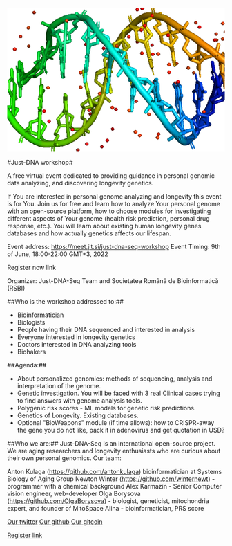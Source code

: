 ![Logo](./just_dna_seq.png)

#Just-DNA workshop#

A free virtual event dedicated to providing guidance in personal genomic data analyzing, and discovering longevity genetics.

If You are interested in personal genome analyzing and longevity this event is for You.
Join us for free and learn how to analyze Your personal genome with an open-source platform, how to choose modules for investigating different aspects of Your genome (health risk prediction, personal drug response, etc.). You will learn about existing human longevity genes databases and how actually genetics affects our lifespan. 

Event address: https://meet.jit.si/just-dna-seq-workshop
Event Timing: 9th of June, 18:00-22:00 GMT+3, 2022


Register now link

Organizer: Just-DNA-Seq Team and Societatea Română de Bioinformatică (RSBI)

##Who is the workshop addressed to:##
* Bioinformatician
* Biologists 
* People having their DNA sequenced and interested in analysis
* Everyone interested in longevity genetics
* Doctors interested in DNA analyzing tools
* Biohakers

##Agenda:##
* About personalized genomics: methods of sequencing, analysis and interpretation of the genome.
* Genetic investigation. You will be faced with  3 real Clinical cases trying to find answers with  genome analysis tools.
* Polygenic risk scores - ML models for genetic risk predictions.
* Genetics of Longevity. Existing databases.
* Optional "BioWeapons" module (if time allows):  how to CRISPR-away the gene you do not like, pack it in adenovirus and get quotation in USD?

##Who we are:##
Just-DNA-Seq is an international open-source project. 
We are aging researchers and longevity enthusiasts who are curious about their own personal genomics. Our team:

Anton Kulaga (https://github.com/antonkulaga) bioinformatician at Systems Biology of Aging Group
Newton Winter (https://github.com/winternewt) - programmer with a chemical background
Alex Karmazin -  Senior Computer vision engineer, web-developer
Olga Borysova (https://github.com/OlgaBorysova)  - biologist, geneticist, mitochondria expert, and founder of MitoSpace
Alina  - bioinformatician, PRS score 

[Our twitter](https://twitter.com/just_dna_seq)
[Our github](https://github.com/dna-seq/dna-seq/tree/gh-pages)
[Our gitcoin](https://gitcoin.co/grants/4048/just-dna-seq) 

[Register link](https://docs.google.com/forms/d/1cb0pSPUlYWK8st-7aKY3dSjqytyPweKJZX2kMgkX7hM/edit) 
